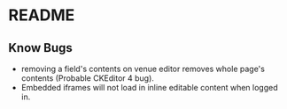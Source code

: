 # README

## Know Bugs
* removing a field's contents on venue editor removes whole page's contents (Probable CKEditor 4 bug).
* Embedded iframes will not load in inline editable content when logged in.
